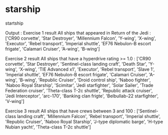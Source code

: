 # starship
startship

Output : 
Exercise 1 result
All ships that appeared in Return of the Jedi :
['CR90 corvette', 'Star Destroyer', 'Millennium Falcon', 'Y-wing', 'X-wing', 'Executor', 'Rebel transport', 'Imperial shuttle', 'EF76 Nebulon-B escort frigate', 'Calamari Cruiser', 'A-wing', 'B-wing']

Exercise 2 result
All ships that have a hyperdrive rating >= 1.0 :
['CR90 corvette', 'Star Destroyer', 'Sentinel-class landing craft', 'Death Star', 'Y-wing', 'X-wing', 'TIE Advanced x1', 'Executor', 'Rebel transport', 'Slave 1', 'Imperial shuttle', 'EF76 Nebulon-B escort frigate', 'Calamari Cruiser', 'A-wing', 'B-wing', 'Republic Cruiser', 'Droid control ship', 'Naboo fighter', 'Naboo Royal Starship', 'Scimitar', 'Jedi starfighter', 'Solar Sailer', 'Trade Federation cruiser', 'Theta-class T-2c shuttle', 'Republic attack cruiser', 'Jedi Interceptor', 'arc-170', 'Banking clan frigte', 'Belbullab-22 starfighter', 'V-wing']

Exercise 3 result
All ships that have crews between 3 and 100 :
['Sentinel-class landing craft', 'Millennium Falcon', 'Rebel transport', 'Imperial shuttle', 'Republic Cruiser', 'Naboo Royal Starship', 'J-type diplomatic barge', 'H-type Nubian yacht', 'Theta-class T-2c shuttle']
